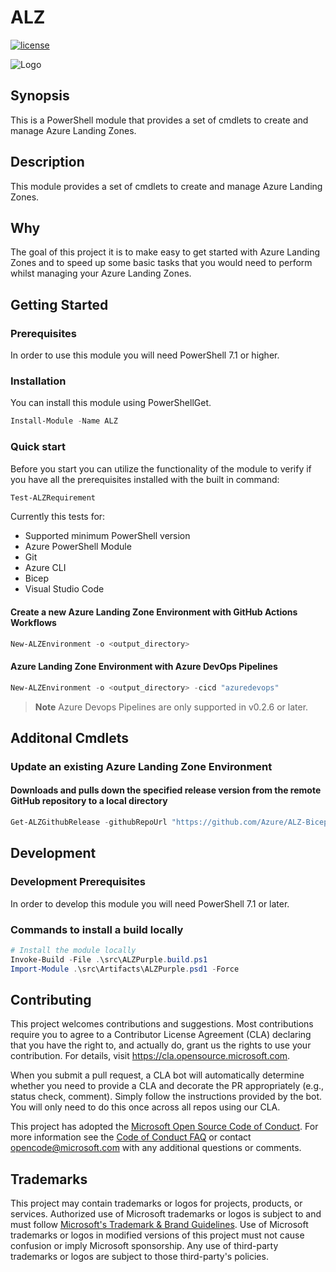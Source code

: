 # ALZ

[![license](https://img.shields.io/badge/License-MIT-purple.svg)](LICENSE)

![Logo](./docs/ALZLogo.png)

## Synopsis

This is a PowerShell module that provides a set of cmdlets to create and manage Azure Landing Zones.

## Description

This module provides a set of cmdlets to create and manage Azure Landing Zones.

## Why

The goal of this project it is to make easy to get started with Azure Landing Zones and to speed up some basic tasks that you would need to perform whilst managing your Azure Landing Zones.

## Getting Started

### Prerequisites

In order to use this module you will need PowerShell 7.1 or higher.

### Installation

You can install this module using PowerShellGet.

```powershell
Install-Module -Name ALZ
```

### Quick start

Before you start you can utilize the functionality of the module to verify if you have all the prerequisites installed with the built in command:

```powershell
Test-ALZRequirement
```

Currently this tests for:

* Supported minimum PowerShell version
* Azure PowerShell Module
* Git
* Azure CLI
* Bicep
* Visual Studio Code

#### Create a new Azure Landing Zone Environment with GitHub Actions Workflows

```powershell
New-ALZEnvironment -o <output_directory>
```

#### Azure Landing Zone Environment with Azure DevOps Pipelines
```powershell
New-ALZEnvironment -o <output_directory> -cicd "azuredevops"
```
> **Note**
> Azure Devops Pipelines are only supported in v0.2.6 or later.

## Additonal Cmdlets

### Update an existing Azure Landing Zone Environment

#### Downloads and pulls down the specified release version from the remote GitHub repository to a local directory


```powershell
Get-ALZGithubRelease -githubRepoUrl "https://github.com/Azure/ALZ-Bicep" -releases "v0.14.0" -directoryForReleases "C:\Repos\ALZ\accelerator\upstream-releases\"
```

## Development

### Development Prerequisites

In order to develop this module you will need PowerShell 7.1 or later.

### Commands to install a build locally

```powershell
# Install the module locally
Invoke-Build -File .\src\ALZPurple.build.ps1
Import-Module .\src\Artifacts\ALZPurple.psd1 -Force
```

## Contributing

This project welcomes contributions and suggestions.  Most contributions require you to agree to a Contributor License Agreement (CLA) declaring that you have the right to, and actually do, grant us
the rights to use your contribution. For details, visit <https://cla.opensource.microsoft.com>.

When you submit a pull request, a CLA bot will automatically determine whether you need to provide a CLA and decorate the PR appropriately (e.g., status check, comment). Simply follow the instructions provided by the bot. You will only need to do this once across all repos using our CLA.

This project has adopted the [Microsoft Open Source Code of Conduct](https://opensource.microsoft.com/codeofconduct/).
For more information see the [Code of Conduct FAQ](https://opensource.microsoft.com/codeofconduct/faq/) or contact [opencode@microsoft.com](mailto:opencode@microsoft.com) with any additional questions or comments.

## Trademarks

This project may contain trademarks or logos for projects, products, or services. Authorized use of Microsoft trademarks or logos is subject to and must follow [Microsoft's Trademark & Brand Guidelines](https://www.microsoft.com/en-us/legal/intellectualproperty/trademarks/usage/general).
Use of Microsoft trademarks or logos in modified versions of this project must not cause confusion or imply Microsoft sponsorship.
Any use of third-party trademarks or logos are subject to those third-party's policies.
